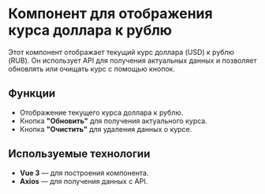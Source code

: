 # Компонент для отображения курса доллара к рублю



Этот компонент отображает текущий курс доллара (USD) к рублю (RUB). Он использует API для получения актуальных данных и позволяет обновлять или очищать курс с помощью кнопок.

## Функции

- Отображение текущего курса доллара к рублю.
- Кнопка **"Обновить"** для получения актуального курса.
- Кнопка **"Очистить"** для удаления данных о курсе.

## Используемые технологии

- **Vue 3** — для построения компонента.
- **Axios** — для получения данных с API.
